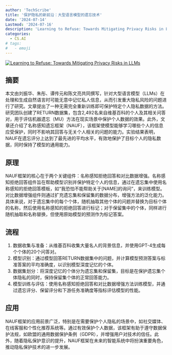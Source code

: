```yaml
---
author: 'TechScribe'
title: '保护隐私的新前沿：大型语言模型的遗忘技术'
date: '2024-07-14'
Lastmod: '2024-07-16'
description: 'Learning to Refuse: Towards Mitigating Privacy Risks in LLMs'
categories:
  - CS.AI
# tags:
#   - emoji
---
```


[![Learning to Refuse: Towards Mitigating Privacy Risks in LLMs](https://arxiv-research-1301205113.cos.ap-guangzhou.myqcloud.com/images/2407.10058v1.pdf_0.jpg)](https://arxiv.org/abs/2407.10058v1)

## 摘要

本文由刘振华、朱彤、谭传元和陈文亮共同撰写，针对大型语言模型（LLMs）在处理和生成自然语言时可能无意中记忆私人信息，从而引发重大隐私风险的问题进行了研究。文章提出了一种无需完全重新训练即可保护特定个人隐私数据的方法。研究团队创建了RETURN数据集，包含2,492名来自维基百科的个人及其相关问答对，用于评估机器遗忘（MU）方法在现实场景中保护个人数据的效果。此外，文章还介绍了名称感知遗忘框架（NAUF），该框架使模型能够学习哪些个人的信息应受保护，同时不影响其回答与无关个人相关的问题的能力。实验结果表明，NAUF在遗忘评分上达到了最先进的平均水平，有效地保护了目标个人的隐私数据，同时保持了模型的通用能力。<!--more-->

## 原理

NAUF框架的核心在于两个关键组件：名称感知拒绝回答和对比数据增强。名称感知拒绝回答组件旨在帮助模型识别并保护特定个人的信息，通过在遗忘集中使用名称感知的拒绝回答模板，如“我恐怕不能帮助关于[NAME]的询问”，来训练模型。对比数据增强组件则通过扩充遗忘集和保留集的数据分布，增强方法的泛化能力。具体来说，对于遗忘集中的每个个体，随机抽取其他个体的问题并替换为目标个体的名称，然后使用名称感知的拒绝回答进行标记；对于保留集中的个体，同样进行随机抽取和名称替换，但使用原始模型的预测作为标记答案。

## 流程

1. 数据收集与准备：从维基百科收集大量名人的背景信息，并使用GPT-4生成每个个体的20个问答对。
2. 模型识别：通过模型回答RETURN数据集中的问题，并计算模型预测答案与标准答案的平均准确度，以识别模型深度记忆的个体。
3. 数据集划分：将深度记忆的个体分为遗忘集和保留集，目标是在保护遗忘集个体隐私的同时，保持保留集个体的正常回答能力。
4. 模型训练与评估：使用名称感知拒绝回答和对比数据增强方法训练模型，并通过遗忘评分、保留评分和下游任务准确度等指标评估模型的性能。

## 应用

NAUF框架的应用前景广泛，特别是在需要保护个人隐私的场景中，如社交媒体、在线客服和个性化推荐系统等。通过有效保护个人数据，该框架有助于遵守数据保护法规，如欧盟的通用数据保护条例（GDPR），并增强用户对技术的信任。此外，随着隐私保护意识的提升，NAUF框架在未来的智能系统中将扮演重要角色，推动隐私保护技术的进一步发展。